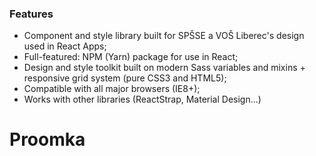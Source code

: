 ### Features

- Component and style library built for SPŠSE a VOŠ Liberec's design used in React Apps;
- Full-featured: NPM (Yarn) package for use in React;
- Design and style toolkit built on modern Sass variables and mixins + responsive grid system (pure CSS3 and HTML5);
- Compatible with all major browsers (IE8+);
- Works with other libraries (ReactStrap, Material Design...)

# Proomka

